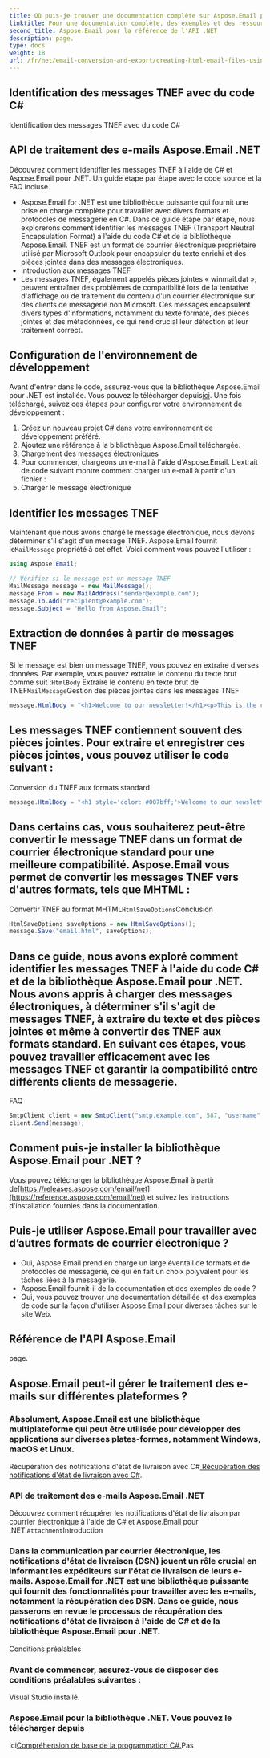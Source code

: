 ```yaml
---
title: Où puis-je trouver une documentation complète sur Aspose.Email pour .NET ?
linktitle: Pour une documentation complète, des exemples et des ressources, visitez le
second_title: Aspose.Email pour la référence de l'API .NET
description: page.
type: docs
weight: 18
url: /fr/net/email-conversion-and-export/creating-html-email-files-using-csharp-save-as-html/
---
```


##  Identification des messages TNEF avec du code C#

 Identification des messages TNEF avec du code C#

##  API de traitement des e-mails Aspose.Email .NET

Découvrez comment identifier les messages TNEF à l'aide de C# et Aspose.Email pour .NET. Un guide étape par étape avec le code source et la FAQ incluse.

- Aspose.Email for .NET est une bibliothèque puissante qui fournit une prise en charge complète pour travailler avec divers formats et protocoles de messagerie en C#. Dans ce guide étape par étape, nous explorerons comment identifier les messages TNEF (Transport Neutral Encapsulation Format) à l'aide du code C# et de la bibliothèque Aspose.Email. TNEF est un format de courrier électronique propriétaire utilisé par Microsoft Outlook pour encapsuler du texte enrichi et des pièces jointes dans des messages électroniques.
- Introduction aux messages TNEF
- Les messages TNEF, également appelés pièces jointes « winmail.dat », peuvent entraîner des problèmes de compatibilité lors de la tentative d'affichage ou de traitement du contenu d'un courrier électronique sur des clients de messagerie non Microsoft. Ces messages encapsulent divers types d'informations, notamment du texte formaté, des pièces jointes et des métadonnées, ce qui rend crucial leur détection et leur traitement correct.

## Configuration de l'environnement de développement

Avant d'entrer dans le code, assurez-vous que la bibliothèque Aspose.Email pour .NET est installée. Vous pouvez le télécharger depuis[ici](https://releases.aspose.com/email/net/). Une fois téléchargé, suivez ces étapes pour configurer votre environnement de développement :

1. Créez un nouveau projet C# dans votre environnement de développement préféré.
2. Ajoutez une référence à la bibliothèque Aspose.Email téléchargée.
3. Chargement des messages électroniques
4. Pour commencer, chargeons un e-mail à l'aide d'Aspose.Email. L'extrait de code suivant montre comment charger un e-mail à partir d'un fichier :
5.  Charger le message électronique

## Identifier les messages TNEF

 Maintenant que nous avons chargé le message électronique, nous devons déterminer s'il s'agit d'un message TNEF. Aspose.Email fournit le`MailMessage` propriété à cet effet. Voici comment vous pouvez l'utiliser :

```csharp
using Aspose.Email;

// Vérifiez si le message est un message TNEF
MailMessage message = new MailMessage();
message.From = new MailAddress("sender@example.com");
message.To.Add("recipient@example.com");
message.Subject = "Hello from Aspose.Email";
```

## Extraction de données à partir de messages TNEF

Si le message est bien un message TNEF, vous pouvez en extraire diverses données. Par exemple, vous pouvez extraire le contenu du texte brut comme suit :`HtmlBody` Extraire le contenu en texte brut de TNEF`MailMessage`Gestion des pièces jointes dans les messages TNEF

```csharp
message.HtmlBody = "<h1>Welcome to our newsletter!</h1><p>This is the content of our email.</p>";
```

## Les messages TNEF contiennent souvent des pièces jointes. Pour extraire et enregistrer ces pièces jointes, vous pouvez utiliser le code suivant :

Conversion du TNEF aux formats standard

```csharp
message.HtmlBody = "<h1 style='color: #007bff;'>Welcome to our newsletter!</h1><p style='font-size: 16px;'>This is the content of our email.</p>";
```

## Dans certains cas, vous souhaiterez peut-être convertir le message TNEF dans un format de courrier électronique standard pour une meilleure compatibilité. Aspose.Email vous permet de convertir les messages TNEF vers d'autres formats, tels que MHTML :

 Convertir TNEF au format MHTML`HtmlSaveOptions`Conclusion

```csharp
HtmlSaveOptions saveOptions = new HtmlSaveOptions();
message.Save("email.html", saveOptions);
```

## Dans ce guide, nous avons exploré comment identifier les messages TNEF à l'aide du code C# et de la bibliothèque Aspose.Email pour .NET. Nous avons appris à charger des messages électroniques, à déterminer s'il s'agit de messages TNEF, à extraire du texte et des pièces jointes et même à convertir des TNEF aux formats standard. En suivant ces étapes, vous pouvez travailler efficacement avec les messages TNEF et garantir la compatibilité entre différents clients de messagerie.

FAQ

```csharp
SmtpClient client = new SmtpClient("smtp.example.com", 587, "username", "password");
client.Send(message);
```

## Comment puis-je installer la bibliothèque Aspose.Email pour .NET ?

 Vous pouvez télécharger la bibliothèque Aspose.Email à partir de[https://releases.aspose.com/email/net](https://reference.aspose.com/email/net) et suivez les instructions d'installation fournies dans la documentation.

## Puis-je utiliser Aspose.Email pour travailler avec d’autres formats de courrier électronique ?

- Oui, Aspose.Email prend en charge un large éventail de formats et de protocoles de messagerie, ce qui en fait un choix polyvalent pour les tâches liées à la messagerie.
- Aspose.Email fournit-il de la documentation et des exemples de code ?
-  Oui, vous pouvez trouver une documentation détaillée et des exemples de code sur la façon d'utiliser Aspose.Email pour diverses tâches sur le site Web.

## Référence de l'API Aspose.Email

 page.

## Aspose.Email peut-il gérer le traitement des e-mails sur différentes plateformes ?

### Absolument, Aspose.Email est une bibliothèque multiplateforme qui peut être utilisée pour développer des applications sur diverses plates-formes, notamment Windows, macOS et Linux.

 Récupération des notifications d'état de livraison avec C#[ Récupération des notifications d'état de livraison avec C#](https://releases.aspose.com/email/net).

###  API de traitement des e-mails Aspose.Email .NET

 Découvrez comment récupérer les notifications d'état de livraison par courrier électronique à l'aide de C# et Aspose.Email pour .NET.`Attachment`Introduction

### Dans la communication par courrier électronique, les notifications d'état de livraison (DSN) jouent un rôle crucial en informant les expéditeurs sur l'état de livraison de leurs e-mails. Aspose.Email for .NET est une bibliothèque puissante qui fournit des fonctionnalités pour travailler avec les e-mails, notamment la récupération des DSN. Dans ce guide, nous passerons en revue le processus de récupération des notifications d'état de livraison à l'aide de C# et de la bibliothèque Aspose.Email pour .NET.

Conditions préalables

### Avant de commencer, assurez-vous de disposer des conditions préalables suivantes :

Visual Studio installé.

###  Aspose.Email pour la bibliothèque .NET. Vous pouvez le télécharger depuis

ici[Compréhension de base de la programmation C#.](https://reference.aspose.com/email/net)Pas